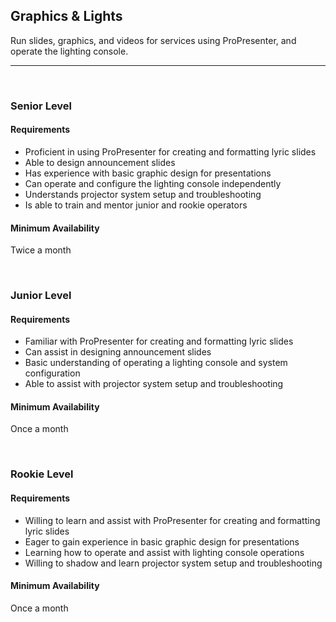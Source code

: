 ## Graphics & Lights

Run slides, graphics, and videos for services using ProPresenter, and operate the lighting console.

- - -
<br> 

### Senior Level

#### Requirements
- Proficient in using ProPresenter for creating and formatting lyric slides
- Able to design announcement slides
- Has experience with basic graphic design for presentations
- Can operate and configure the lighting console independently
- Understands projector system setup and troubleshooting
- Is able to train and mentor junior and rookie operators

#### Minimum Availability
Twice a month

<br>

### Junior Level

#### Requirements
- Familiar with ProPresenter for creating and formatting lyric slides
- Can assist in designing announcement slides
- Basic understanding of operating a lighting console and system configuration
- Able to assist with projector system setup and troubleshooting

#### Minimum Availability
Once a month

<br>

### Rookie Level

#### Requirements
- Willing to learn and assist with ProPresenter for creating and formatting lyric slides
- Eager to gain experience in basic graphic design for presentations
- Learning how to operate and assist with lighting console operations
- Willing to shadow and learn projector system setup and troubleshooting

#### Minimum Availability
Once a month